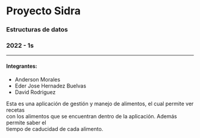#                                Proyecto Sidra  
###                           Estructuras de datos  
###                                2022 - 1s
---

#### Integrantes:  
- Anderson Morales  
- Eder Jose Hernadez Buelvas  
- David Rodriguez

Esta es una aplicación de gestión y manejo de alimentos, el cual permite ver recetas  
con los alimentos que se encuentran dentro de la aplicación. Además permite saber el  
tiempo de caducidad de cada alimento.
